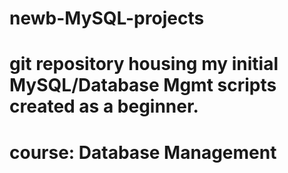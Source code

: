 # newb-MySQL-projects

# git repository housing my initial MySQL/Database Mgmt scripts created as a beginner. 
# course: Database Management
